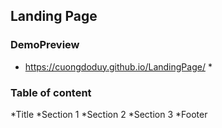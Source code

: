 ## Landing Page
### DemoPreview
* https://cuongdoduy.github.io/LandingPage/ * 
### Table of content
*Title
*Section 1
*Section 2
*Section 3
*Footer
